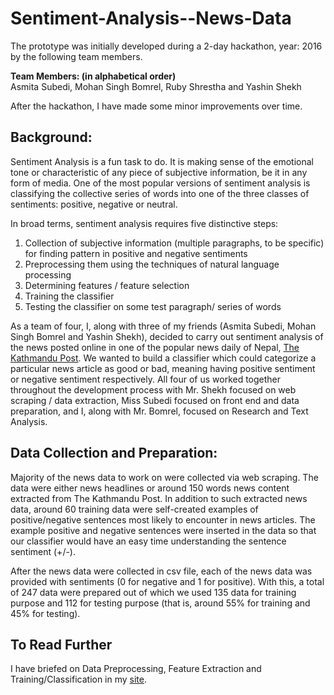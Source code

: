# Sentiment-Analysis--News-Data
The prototype was initially developed during a 2-day hackathon, year: 2016 by the following team members. 

<b>Team Members: (in alphabetical order) <br/></b>
Asmita Subedi, Mohan Singh Bomrel, Ruby Shrestha and Yashin Shekh

After the hackathon, I have made some minor improvements over time.

## Background:

Sentiment Analysis is a fun task to do. It is making sense of the emotional tone or characteristic of any piece of subjective information, be it in any form of media. One of the most popular versions of sentiment analysis is classifying the collective series of words into one of the three classes of sentiments: positive, negative or neutral.
 
In broad terms, sentiment analysis requires five distinctive steps:

1. Collection of subjective information (multiple paragraphs, to be specific) for finding pattern in positive and negative sentiments <br/>
2. Preprocessing them using the techniques of natural language processing<br/>
3. Determining features / feature selection<br/>
4. Training the classifier<br/>
5. Testing the classifier on some test paragraph/ series of words<br/>

As a team of four, I, along with three of my friends (Asmita Subedi, Mohan Singh Bomrel and Yashin Shekh), decided to carry out sentiment analysis of the news posted online in one of the popular news daily of Nepal, [The Kathmandu Post](http://kathmandupost.ekantipur.com/). We wanted to build a classifier which could categorize a particular news article as good or bad, meaning having positive sentiment or negative sentiment respectively. All four of us worked together throughout the development process with Mr. Shekh focused on web scraping / data extraction, Miss Subedi focused on front end and data preparation, and I, along with Mr. Bomrel, focused on Research and Text Analysis.

## Data Collection and Preparation:

Majority of the news data to work on were collected via web scraping. The data were either news headlines or around 150 words news content extracted from The Kathmandu Post. In addition to such extracted news data, around 60 training data were self-created examples of positive/negative sentences most likely to encounter in news articles. The example positive and negative sentences were inserted in the data so that our classifier would have an easy time understanding the sentence sentiment (+/-).

After the news data were collected in csv file, each of the news data was provided with sentiments (0 for negative and 1 for positive). With this, a total of 247 data were prepared out of which we used 135 data for training purpose and 112 for testing purpose (that is, around 55% for training and 45% for testing).

## To Read Further
I have briefed on Data Preprocessing, Feature Extraction and Training/Classification in my [site](https://ruby-shrestha.000webhostapp.com/news-data-sentiment-analysis/).
